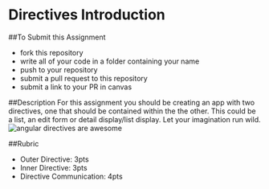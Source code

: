 # Directives Introduction
##To Submit this Assignment
  * fork this repository
  * write all of your code in a folder containing your name
  * push to your repository
  * submit a pull request to this repository
  * submit a link to your PR in canvas

##Description
For this assignment you should be creating an app with two directives, one that should be contained within the the other.
This could be a list, an edit form or detail display/list display. Let your imagination run wild.
![angular directives are awesome](https://cdn.meme.am/instances/500x/68420190.jpg)

##Rubric
  * Outer Directive: 3pts
  * Inner Directive: 3pts
  * Directive Communication: 4pts
